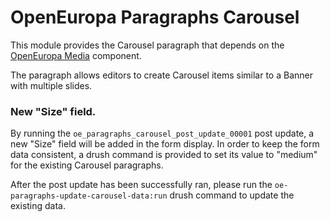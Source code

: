 OpenEuropa Paragraphs Carousel
============================

This module provides the Carousel paragraph that depends on the [OpenEuropa Media](https://github.com/openeuropa/oe_media)
component.

The paragraph allows editors to create Carousel items similar to a Banner with multiple slides.

### New "Size" field.

By running the `oe_paragraphs_carousel_post_update_00001` post update, a new "Size" field will be added in
the form display. In order to keep the form data consistent, a drush command is provided to set its value to "medium"
for the existing Carousel paragraphs.

After the post update has been successfully ran, please run the `oe-paragraphs-update-carousel-data:run` drush
command to update the existing data.
